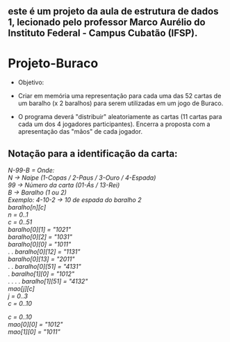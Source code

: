 ## este é um projeto da aula de estrutura de dados 1, lecionado pelo professor Marco Aurélio do Instituto Federal - Campus Cubatão (IFSP).

# Projeto-Buraco

- Objetivo: 

- Criar em memória uma representação para cada uma das 52 cartas de um baralho (x 2 baralhos) para serem utilizadas em um jogo de Buraco.

- O programa deverá "distribuir" aleatoriamente as cartas (11 cartas para cada um dos 4 jogadores participantes). Encerra a proposta com a apresentação das "mãos" de cada jogador.

## Notação para a identificação da carta:

<i>N-99-B = Onde: </i><br> 
<i>N  -> Naipe (1-Copas / 2-Paus / 3-Ouro / 4-Espada)</i><br>
<i>99 -> Número da carta (01-Ás / 13-Rei)</i><br>
<i>B  -> Baralho (1 ou 2)</i><br>
<i>Exemplo: 4-10-2  ->  10 de espada do baralho 2</i><br>
<i>baralho[n][c]</i><br>
<i>n = 0..1</i><br>
<i>c = 0..51</i><br>
<i>baralho[0][1] = "1021"</i><br>
<i>baralho[0][2] = "1031"</i><br>
<i>baralho[0][0] = "1011"</i><br>
.
.
<i>baralho[0][12] = "1131"</i><br>
<i>baralho[0][13] = "2011"</i><br>
.
.
<i>baralho[0][51] = "4131"</i><br>
.
<i>baralho[1][0] = "1012"</i><br>
.
.
.
.
<i>baralho[1][51] = "4132"</i><br>
<i>mao[j][c]</i><br>
<i>j = 0..3</i><br>
<i>c = 0..10</i><br>

<i>c = 0..10</i><br>
<i>mao[0][0] = "1012"</i><br>
<i>mao[1][0] = "1011"</i><br>





